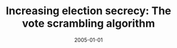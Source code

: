 ---
abstract: ''
authors:
- Gerald Fischer
- Wolfgang Zuser
- Thomas Grechenig
- Philipp Tomsich
- Peter Leitner
- Barbara Ondrisek
- N. Hantsch
date: '2005-01-01'
featured: false
links:
- name: Publik
  url: https://publik.tuwien.ac.at/showentry.php?ID=139687&lang=2
publication: Report for INSO; 2005
publication_types:
- '4'
publishDate: '2005-01-01'
title: 'Increasing election secrecy: The vote scrambling algorithm'
url_pdf: ''
---